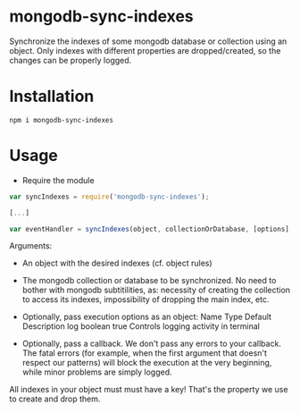 # mongodb-sync-indexes

Synchronize the indexes of some mongodb database or collection using an object. Only indexes with different properties are dropped/created, so the changes can be properly logged.

# Installation

```
npm i mongodb-sync-indexes
```

# Usage 

- Require the module

```javascript
var syncIndexes = require('mongodb-sync-indexes');

[...]

var eventHandler = syncIndexes(object, collectionOrDatabase, [options], [callback]);
```

Arguments:

- An object with the desired indexes (cf. object rules)

- The mongodb collection or database to be synchronized. No need to bother with mongodb subtitilities, as: necessity of creating the collection to access its indexes, impossibility of dropping the main index, etc.

- Optionally, pass execution options as an object:
      Name      Type      Default       Description
      log       boolean   true          Controls logging activity in terminal

- Optionally, pass a callback. We don't pass any errors to your callback. The fatal errors (for example, when the first argument that doesn't respect our patterns) will block the execution at the very beginning, while minor problems are simply logged.

All indexes in your object must must have a key! That's the property we use to create and drop them.

```javascript

```
